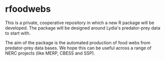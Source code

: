 # rfoodwebs
This is a private, cooperative repository in which a new R package will be developed. 
The package will be designed around Lydia's predator-prey data to start with. 

The aim of the package is the automated production of food webs from predator-prey data bases. 
We hope this can be useful across a range of NERC projects (like MERP, CBESS and SSP).
  

